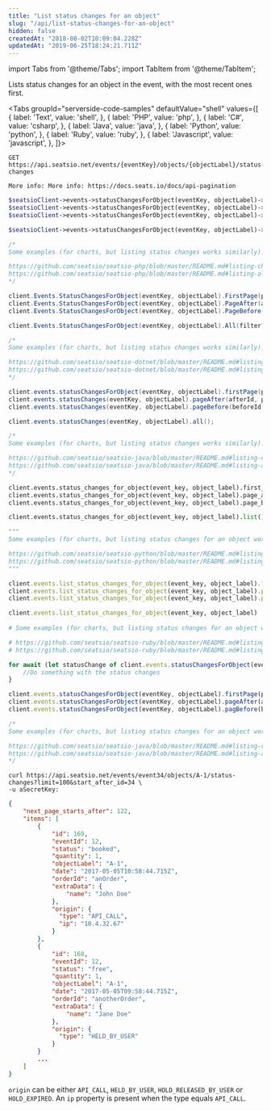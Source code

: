 ```yaml
---
title: "List status changes for an object"
slug: "/api/list-status-changes-for-an-object"
hidden: false
createdAt: "2018-08-02T10:09:04.228Z"
updatedAt: "2019-06-25T18:24:21.711Z"
---
```


import Tabs from '@theme/Tabs';
import TabItem from '@theme/TabItem';

Lists status changes for an object in the event, with the most recent ones first.



<Tabs 
  groupId="serverside-code-samples"
  defaultValue="shell"
  values={[
{ label: 'Text', value: 'shell', },
{ label: 'PHP', value: 'php', },
{ label: 'C#', value: 'csharp', },
{ label: 'Java', value: 'java', },
{ label: 'Python', value: 'python', },
{ label: 'Ruby', value: 'ruby', },
{ label: 'Javascript', value: 'javascript', },
]}>
<TabItem value='shell'>

```shell
GET https://api.seatsio.net/events/{eventKey}/objects/{objectLabel}/status-changes

More info: More info: https://docs.seats.io/docs/api-pagination

```

</TabItem>
<TabItem value='php'>

```php
$seatsioClient->events->statusChangesForObject(eventKey, objectLabel)->firstPage(pageSize?)
$seatsioClient->events->statusChangesForObject(eventKey, objectLabel)->pageAfter(afterId, pageSize?)
$seatsioClient->events->statusChangesForObject(eventKey, objectLabel)->pageBefore(beforeId, pageSize?)

$seatsioClient->events->statusChangesForObject(eventKey, objectLabel)->all()

/*
Some examples (for charts, but listing status changes works similarly):

https://github.com/seatsio/seatsio-php/blob/master/README.md#listing-charts-page-by-page
https://github.com/seatsio/seatsio-php/blob/master/README.md#listing-all-charts
*/
```

</TabItem>
<TabItem value='csharp'>

```csharp
client.Events.StatusChangesForObject(eventKey, objectLabel).FirstPage(pageSize?)
client.Events.StatusChangesForObject(eventKey, objectLabel).PageAfter(afterId, filter?, pageSize?)
client.Events.StatusChangesForObject(eventKey, objectLabel).PageBefore(beforeId, filter?, pageSize?)

client.Events.StatusChangesForObject(eventKey, objectLabel).All(filter?);

/*
Some examples (for charts, but listing status changes works similarly):

https://github.com/seatsio/seatsio-dotnet/blob/master/README.md#listing-charts-page-by-page
https://github.com/seatsio/seatsio-dotnet/blob/master/README.md#listing-all-charts
*/
```

</TabItem>
<TabItem value='java'>

```java
client.events.statusChangesForObject(eventKey, objectLabel).firstPage(pageSize?)
client.events.statusChanges(eventKey, objectLabel).pageAfter(afterId, pageSize?)
client.events.statusChanges(eventKey, objectLabel).pageBefore(beforeId, pageSize?)

client.events.statusChanges(eventKey, objectLabel).all();

/*
Some examples (for charts, but listing status changes works similarly):

https://github.com/seatsio/seatsio-java/blob/master/README.md#listing-charts-page-by-page
https://github.com/seatsio/seatsio-java/blob/master/README.md#listing-all-charts
*/
```

</TabItem>
<TabItem value='python'>

```python
client.events.status_changes_for_object(event_key, object_label).first_page(page_size?)
client.events.status_changes_for_object(event_key, object_label).page_after(after_id, page_size?)
client.events.status_changes_for_object(event_key, object_label).page_before(before_id, page_size?)

client.events.status_changes_for_object(event_key, object_label).list()

"""
Some examples (for charts, but listing status changes for an object works similarly):

https://github.com/seatsio/seatsio-python/blob/master/README.md#listing-charts-page-by-page
https://github.com/seatsio/seatsio-python/blob/master/README.md#listing-all-charts
"""
```

</TabItem>
<TabItem value='ruby'>

```ruby
client.events.list_status_changes_for_object(event_key, object_label).first_page(page_size?)
client.events.list_status_changes_for_object(event_key, object_label).page_after(after_id, page_size?)
client.events.list_status_changes_for_object(event_key, object_label).page_before(before_id, page_size?)

client.events.list_status_changes_for_object(event_key, object_label)
  
# Some examples (for charts, but listing status changes for an object works similarly):

# https://github.com/seatsio/seatsio-ruby/blob/master/README.md#listing-charts-page-by-page
# https://github.com/seatsio/seatsio-ruby/blob/master/README.md#listing-all-charts
```

</TabItem>
<TabItem value='javascript'>

```javascript
for await (let statusChange of client.events.statusChangesForObject(eventKey, objectLabel).all()) {
	//Do something with the status changes
}

client.events.statusChangesForObject(eventKey, objectLabel).firstPage(pageSize?)
client.events.statusChangesForObject(eventKey, objectLabel).pageAfter(afterId, pageSize?)
client.events.statusChangesForObject(eventKey, objectLabel).pagBefore(beforeId, pageSize?)

/*
Some examples (for charts, but listing status changes for an object works similarly):

https://github.com/seatsio/seatsio-java/blob/master/README.md#listing-charts-page-by-page
https://github.com/seatsio/seatsio-java/blob/master/README.md#listing-all-charts
*/
```

</TabItem>
</Tabs>





```shell
curl https://api.seatsio.net/events/event34/objects/A-1/status-changes?limit=100&start_after_id=34 \
-u aSecretKey:

```



```json
{
    "next_page_starts_after": 122,
    "items": [
        {
            "id": 169,
            "eventId": 12,
            "status": "booked",
            "quantity": 1,
            "objectLabel": "A-1",
            "date": "2017-05-05T10:58:44.715Z",
            "orderId": "anOrder",
            "extraData": {
                "name": "John Doe"
            },
            "origin": {
              "type": "API_CALL",
              "ip": "10.4.32.67"
            }
        },
        {
            "id": 168,
            "eventId": 12,
            "status": "free",
            "quantity": 1,
            "objectLabel": "A-1",
            "date": "2017-05-05T09:58:44.715Z",
            "orderId": "anotherOrder",
            "extraData": {
                "name": "Jane Doe"
            },
            "origin": {
              "type": "HELD_BY_USER"
            }
        }
        ...
    ]
}
```

`origin` can be either `API_CALL`, `HELD_BY_USER`, `HOLD_RELEASED_BY_USER` or `HOLD_EXPIRED`. An `ip` property is present when the type equals `API_CALL`.
